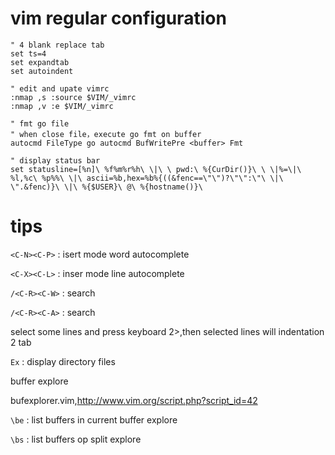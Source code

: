 # vim regular configuration

```vim
" 4 blank replace tab
set ts=4
set expandtab
set autoindent

" edit and upate vimrc
:nmap ,s :source $VIM/_vimrc
:nmap ,v :e $VIM/_vimrc

" fmt go file
" when close file，execute go fmt on buffer
autocmd FileType go autocmd BufWritePre <buffer> Fmt

" display status bar
set statusline=[%n]\ %f%m%r%h\ \|\ \ pwd:\ %{CurDir()}\ \ \|%=\|\ %l,%c\ %p%%\ \|\ ascii=%b,hex=%b%{((&fenc==\"\")?\"\":\"\ \|\ \".&fenc)}\ \|\ %{$USER}\ @\ %{hostname()}\
```


# tips

`<C-N><C-P>`          : isert mode word autocomplete

`<C-X><C-L>`          : inser mode line autocomplete

`/<C-R><C-W>`         : search <cword>

`/<C-R><C-A>`         : search <cWORD>

select some lines and press keyboard 2>,then selected lines will indentation 2 tab

`Ex`                  : display directory files

buffer explore

bufexplorer.vim,http://www.vim.org/script.php?script_id=42

`\be`                             : list buffers in current buffer explore

`\bs`                             : list buffers op split explore
